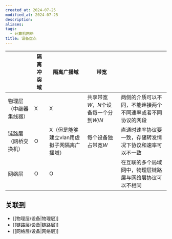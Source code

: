 ```yaml
---
created_at: 2024-07-25
modified_at: 2024-07-25
description: 
aliases: 
tags:
  - 计算机网络
title: 设备盘点
---
```


|             | 隔离冲突域 | 隔离广播域                   | 带宽                       |                               |
| ----------- | ----- | ----------------------- | ------------------------ | ----------------------------- |
| 物理层（中继器集线器） | X     | X                       | 共享带宽$W$，$N$个设备每一个分到$W/N$ | 两侧的介质可以不同，不能连接两个不同速率或者不同协议的网段 |
| 链路层（网桥交换机）  | O     | X（但是能够建立vlan用虚拟子网隔离广播域） | 每个设备独占带宽$W$              | 直通时速率协议要一致，存储转发情况下协议和速率可以不一致  |
| 网络层         | O     | O                       |                          | 在互联的多个局域网中，物理层链路层与网络层协议可以不相同  |

## 关联到
- [[物理层/设备|物理层]]
- [[链路层/设备|链路层]]
- [[网络层/设备|网络层]]